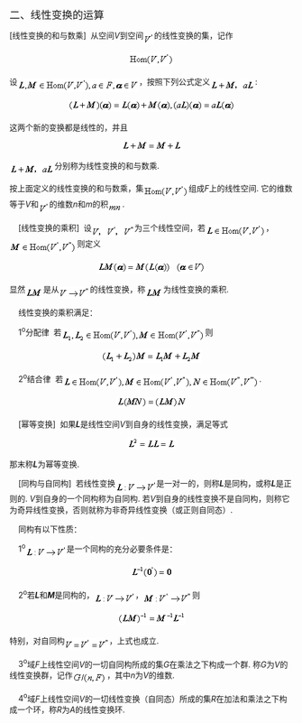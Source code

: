 <div class=Section1>
<p class=MsoNormal><span lang=ZH-CN style='font-size:14.0pt;font-family:宋体_GB2312'>二、线性变换的运算</span></p>
<p class=MsoNormal><span lang=EN-US>[</span><span lang=ZH-CN style='font-family:
宋体_GB2312'>线性变换的和与数乘</span><span lang=EN-US>]&nbsp; </span><span lang=ZH-CN
style='font-family:宋体_GB2312'>从空间</span><i><span lang=EN-US>V</span></i><span
lang=ZH-CN style='font-family:宋体_GB2312'>到空间</span><sub><span lang=EN-US><img
width=19 height=21 src="res/17e9d95da129bdd93c34fb6cc6aaaa52_5637_files/image002.gif"
u1:shapes="_x0000_i1025" align=absmiddle></span></sub><span lang=ZH-CN
style='font-family:宋体_GB2312'>的线性变换的集，记作</span><span lang=ZH-CN> </span></p>
<pre style='text-align:center'><sub><span lang=EN-US><img width=80 height=24
src="res/17e9d95da129bdd93c34fb6cc6aaaa52_5637_files/image004.gif" u1:shapes="_x0000_i1026"></span></sub></pre>
<p class=MsoNormal><span lang=ZH-CN style='font-family:宋体_GB2312'>设</span><sub><span
lang=EN-US><img width=216 height=24
src="res/17e9d95da129bdd93c34fb6cc6aaaa52_5637_files/image006.gif" u1:shapes="_x0000_i1027"
align=absmiddle></span></sub><span lang=ZH-CN style='font-family:宋体_GB2312'>，按照下列公式定义</span><sub><span
lang=EN-US><img width=80 height=19
src="res/17e9d95da129bdd93c34fb6cc6aaaa52_5637_files/image008.gif" u1:shapes="_x0000_i1028"
align=absmiddle></span></sub><span lang=EN-US>: </span></p>
<pre style='text-align:center'><sub><span lang=EN-US><img width=297 height=21
src="res/17e9d95da129bdd93c34fb6cc6aaaa52_5637_files/image010.gif" u1:shapes="_x0000_i1029"></span></sub></pre>
<p class=MsoNormal><span lang=ZH-CN style='font-family:宋体_GB2312'>这两个新的变换都是线性的，并且</span></p>
<pre style='text-align:center'><sub><span lang=EN-US><img width=107 height=17
src="res/17e9d95da129bdd93c34fb6cc6aaaa52_5637_files/image012.gif" u1:shapes="_x0000_i1030"></span></sub></pre>
<p class=MsoNormal><sub><span lang=EN-US><img width=80 height=19
src="res/17e9d95da129bdd93c34fb6cc6aaaa52_5637_files/image013.gif" u1:shapes="_x0000_i1031"
align=absmiddle></span></sub><span lang=ZH-CN style='font-family:宋体_GB2312'>分别称为线性变换的和与数乘</span><span
lang=EN-US>. </span></p>
<p class=MsoNormal><span lang=ZH-CN style='font-family:宋体_GB2312'>按上面定义的线性变换的和与数乘，集</span><sub><span
lang=EN-US><img width=80 height=24
src="res/17e9d95da129bdd93c34fb6cc6aaaa52_5637_files/image015.gif" u1:shapes="_x0000_i1032"
align=absmiddle></span></sub><span lang=ZH-CN style='font-family:宋体_GB2312'>组成</span><i><span
lang=EN-US>F</span></i><span lang=ZH-CN style='font-family:宋体_GB2312'>上的线性空间</span><span
lang=EN-US>. </span><span lang=ZH-CN style='font-family:宋体_GB2312'>它的维数等于</span><i><span
lang=EN-US>V</span></i><span lang=ZH-CN style='font-family:宋体_GB2312'>和</span><sub><span
lang=EN-US><img width=19 height=21
src="res/17e9d95da129bdd93c34fb6cc6aaaa52_5637_files/image017.gif" u1:shapes="_x0000_i1033"
align=absmiddle></span></sub><span lang=ZH-CN style='font-family:宋体_GB2312'>的维数</span><i><span
lang=EN-US>n</span></i><span lang=ZH-CN style='font-family:宋体_GB2312'>和</span><i><span
lang=EN-US>m</span></i><span lang=ZH-CN style='font-family:宋体_GB2312'>的积</span><sub><span
lang=EN-US><img width=25 height=15
src="res/17e9d95da129bdd93c34fb6cc6aaaa52_5637_files/image019.gif" u1:shapes="_x0000_i1034"
align=absmiddle></span></sub><span lang=EN-US>. </span></p>
<p class=MsoNormal><span lang=EN-US>&nbsp;&nbsp;&nbsp; [</span><span
lang=ZH-CN style='font-family:宋体_GB2312'>线性变换的乘积</span><span lang=EN-US>]&nbsp;
</span><span lang=ZH-CN style='font-family:宋体_GB2312'>设</span><sub><span
lang=EN-US><img width=76 height=21
src="res/17e9d95da129bdd93c34fb6cc6aaaa52_5637_files/image021.gif" u1:shapes="_x0000_i1035"
align=absmiddle></span></sub><span lang=ZH-CN style='font-family:宋体_GB2312'>为三个线性空间，若</span><sub><span
lang=EN-US><img width=107 height=24
src="res/17e9d95da129bdd93c34fb6cc6aaaa52_5637_files/image023.gif" u1:shapes="_x0000_i1036"
align=absmiddle></span></sub><span lang=ZH-CN style='font-family:宋体_GB2312'>，</span><sub><span
lang=EN-US><img width=120 height=24
src="res/17e9d95da129bdd93c34fb6cc6aaaa52_5637_files/image025.gif" u1:shapes="_x0000_i1037"
align=absmiddle></span></sub><span lang=ZH-CN style='font-family:宋体_GB2312'>则定义</span></p>
<pre style='text-align:center'><sub><span lang=EN-US><img width=131 height=21
src="res/17e9d95da129bdd93c34fb6cc6aaaa52_5637_files/image027.gif" u1:shapes="_x0000_i1038">&nbsp;<img
width=53 height=21 src="res/17e9d95da129bdd93c34fb6cc6aaaa52_5637_files/image029.gif"
u1:shapes="_x0000_i1039"></span></sub></pre>
<p class=MsoNormal><span lang=ZH-CN style='font-family:宋体_GB2312'>显然</span><sub><span
lang=EN-US><img width=32 height=17
src="res/17e9d95da129bdd93c34fb6cc6aaaa52_5637_files/image031.gif" u1:shapes="_x0000_i1040"
align=absmiddle></span></sub><span lang=ZH-CN style='font-family:宋体_GB2312'>是从</span><sub><span
lang=EN-US><img width=55 height=21
src="res/17e9d95da129bdd93c34fb6cc6aaaa52_5637_files/image033.gif" u1:shapes="_x0000_i1041"
align=absmiddle></span></sub><span lang=ZH-CN style='font-family:宋体_GB2312'>的线性变换，称</span><sub><span
lang=EN-US><img width=32 height=17
src="res/17e9d95da129bdd93c34fb6cc6aaaa52_5637_files/image035.gif" u1:shapes="_x0000_i1042"
align=absmiddle></span></sub><span lang=ZH-CN style='font-family:宋体_GB2312'>为线性变换的乘积</span><span
lang=EN-US>. </span></p>
<p class=MsoNormal><span lang=EN-US>&nbsp;&nbsp;&nbsp; </span><span lang=ZH-CN
style='font-family:宋体_GB2312'>线性变换的乘积满足：</span></p>
<p class=MsoNormal><span lang=EN-US>&nbsp;&nbsp;&nbsp; 1<sup>o</sup></span><span
lang=ZH-CN style='font-family:宋体_GB2312'>分配律</span><span lang=EN-US>&nbsp; </span><span
lang=ZH-CN style='font-family:宋体_GB2312'>若</span><sub><span lang=EN-US><img
width=255 height=24 src="res/17e9d95da129bdd93c34fb6cc6aaaa52_5637_files/image037.gif"
u1:shapes="_x0000_i1065" align=absmiddle></span></sub><span lang=ZH-CN
style='font-family:宋体_GB2312'>则</span></p>
<pre style='text-align:center'><sub><span lang=EN-US><img width=179 height=23
src="res/17e9d95da129bdd93c34fb6cc6aaaa52_5637_files/image039.gif" u1:shapes="_x0000_i1066"></span></sub></pre>
<p class=MsoNormal><span lang=EN-US>&nbsp;&nbsp;&nbsp; 2<sup>o</sup></span><span
lang=ZH-CN style='font-family:宋体_GB2312'>结合律</span><span lang=EN-US>&nbsp; </span><span
lang=ZH-CN style='font-family:宋体_GB2312'>若</span><sub><span lang=EN-US><img
width=348 height=24 src="res/17e9d95da129bdd93c34fb6cc6aaaa52_5637_files/image041.gif"
u1:shapes="_x0000_i1067" align=absmiddle></span></sub><span lang=EN-US>. </span></p>
<pre style='text-align:center'><sub><span lang=EN-US><img width=125 height=21
src="res/17e9d95da129bdd93c34fb6cc6aaaa52_5637_files/image043.gif" u1:shapes="_x0000_i1068"></span></sub></pre>
<p class=MsoNormal><span lang=EN-US>&nbsp;&nbsp;&nbsp; [</span><span
lang=ZH-CN style='font-family:宋体_GB2312'>幂等变换</span><span lang=EN-US>]&nbsp; </span><span
lang=ZH-CN style='font-family:宋体_GB2312'>如果</span><b><i><span lang=EN-US>L</span></i></b><span
lang=ZH-CN style='font-family:宋体_GB2312'>是线性空间</span><i><span lang=EN-US>V</span></i><span
lang=ZH-CN style='font-family:宋体_GB2312'>到自身的线性变换，满足等式</span></p>
<pre style='text-align:center'><sub><span lang=EN-US><img width=87 height=20
src="res/17e9d95da129bdd93c34fb6cc6aaaa52_5637_files/image045.gif" u1:shapes="_x0000_i1069"></span></sub></pre>
<p class=MsoNormal><span lang=ZH-CN style='font-family:宋体_GB2312'>那末称</span><b><i><span
lang=EN-US>L</span></i></b><span lang=ZH-CN style='font-family:宋体_GB2312'>为幂等变换</span><span
lang=EN-US>. </span></p>
<p class=MsoNormal><span lang=EN-US>&nbsp;&nbsp;&nbsp; [</span><span
lang=ZH-CN style='font-family:宋体_GB2312'>同构与自同构</span><span lang=EN-US>]&nbsp; </span><span
lang=ZH-CN style='font-family:宋体_GB2312'>若线性变换</span><sub><span lang=EN-US
style='font-size:10.5pt'><img width=73 height=21
src="res/17e9d95da129bdd93c34fb6cc6aaaa52_5637_files/image047.gif" u1:shapes="_x0000_i1070"
align=absmiddle></span></sub><span lang=ZH-CN style='font-family:宋体_GB2312'>是一对一的，则称</span><b><i><span
lang=EN-US>L</span></i></b><span lang=ZH-CN style='font-family:宋体_GB2312'>是同构，或称</span><b><i><span
lang=EN-US>L</span></i></b><span lang=ZH-CN style='font-family:宋体_GB2312'>是正则的</span><span
lang=EN-US>. <i>V</i></span><span lang=ZH-CN style='font-family:宋体_GB2312'>到自身的一个同构称为自同构</span><span
lang=EN-US>. </span><span lang=ZH-CN style='font-family:宋体_GB2312'>若</span><i><span
lang=EN-US>V</span></i><span lang=ZH-CN style='font-family:宋体_GB2312'>到自身的线性变换不是自同构，则称它为奇异线性变换，否则就称为非奇异线性变换（或正则自同态）</span><span
lang=EN-US>. </span></p>
<p class=MsoNormal><span lang=EN-US>&nbsp;&nbsp;&nbsp; </span><span lang=ZH-CN
style='font-family:宋体_GB2312'>同构有以下性质：</span></p>
<p class=MsoNormal><span lang=EN-US>&nbsp;&nbsp;&nbsp; 1<sup>o</sup></span><sub><span
lang=EN-US style='font-size:10.5pt'><img width=73 height=21
src="res/17e9d95da129bdd93c34fb6cc6aaaa52_5637_files/image049.gif" u1:shapes="_x0000_i1071"
align=absmiddle></span></sub><span lang=ZH-CN style='font-family:宋体_GB2312'>是一个同构的充分必要条件是：</span></p>
<pre style='text-align:center'><sub><span lang=EN-US style='font-size:10.5pt'><img
width=75 height=24 src="res/17e9d95da129bdd93c34fb6cc6aaaa52_5637_files/image051.gif"
u1:shapes="_x0000_i1072"></span></sub></pre>
<p class=MsoNormal><span lang=EN-US>&nbsp;&nbsp;&nbsp; 2<sup>o</sup></span><span
lang=ZH-CN style='font-family:宋体_GB2312'>若</span><b><i><span lang=EN-US>L</span></i></b><span
lang=ZH-CN style='font-family:宋体_GB2312'>和</span><b><i><span lang=EN-US>M</span></i></b><span
lang=ZH-CN style='font-family:宋体_GB2312'>是同构的，</span><sub><span lang=EN-US
style='font-size:10.5pt'><img width=73 height=21
src="res/17e9d95da129bdd93c34fb6cc6aaaa52_5637_files/image052.gif" u1:shapes="_x0000_i1073"
align=absmiddle></span></sub><span lang=ZH-CN style='font-family:宋体_GB2312'>，</span><sub><span
lang=EN-US style='font-size:10.5pt'><img width=87 height=21
src="res/17e9d95da129bdd93c34fb6cc6aaaa52_5637_files/image054.gif" u1:shapes="_x0000_i1074"
align=absmiddle></span></sub><span lang=ZH-CN style='font-family:宋体_GB2312'>则</span><span
lang=ZH-CN> </span></p>
<pre style='text-align:center'><sub><span lang=EN-US style='font-size:10.5pt'><img
width=120 height=24 src="res/17e9d95da129bdd93c34fb6cc6aaaa52_5637_files/image056.gif"
u1:shapes="_x0000_i1075"></span></sub></pre>
<p class=MsoNormal><span lang=ZH-CN style='font-family:宋体_GB2312'>特别，对自同构</span><sub><span
lang=EN-US style='font-size:10.5pt'><img width=79 height=21
src="res/17e9d95da129bdd93c34fb6cc6aaaa52_5637_files/image058.gif" u1:shapes="_x0000_i1076"
align=absmiddle></span></sub><span lang=ZH-CN style='font-family:宋体_GB2312'>，上式也成立</span><span
lang=EN-US>. </span></p>
<p class=MsoNormal><span lang=EN-US>&nbsp;&nbsp;&nbsp; 3<sup>o</sup></span><span
lang=ZH-CN style='font-family:宋体_GB2312'>域</span><i><span lang=EN-US>F</span></i><span
lang=ZH-CN style='font-family:宋体_GB2312'>上线性空间</span><i><span lang=EN-US>V</span></i><span
lang=ZH-CN style='font-family:宋体_GB2312'>的一切自同构所成的集</span><i><span lang=EN-US>G</span></i><span
lang=ZH-CN style='font-family:宋体_GB2312'>在乘法之下构成一个群</span><span lang=EN-US>. </span><span
lang=ZH-CN style='font-family:宋体_GB2312'>称</span><i><span lang=EN-US>G</span></i><span
lang=ZH-CN style='font-family:宋体_GB2312'>为</span><i><span lang=EN-US>V</span></i><span
lang=ZH-CN style='font-family:宋体_GB2312'>的线性变换群，记作</span><sub><span lang=EN-US
style='font-size:10.5pt'><img width=61 height=21
src="res/17e9d95da129bdd93c34fb6cc6aaaa52_5637_files/image060.gif" u1:shapes="_x0000_i1077"
align=absmiddle></span></sub><span lang=ZH-CN style='font-family:宋体_GB2312'>，其中</span><i><span
lang=EN-US>n</span></i><span lang=ZH-CN style='font-family:宋体_GB2312'>为</span><i><span
lang=EN-US>V</span></i><span lang=ZH-CN style='font-family:宋体_GB2312'>的维数</span><span
lang=EN-US>. </span></p>
<p class=MsoNormal><span lang=EN-US>&nbsp;&nbsp;&nbsp; 4<sup>o</sup></span><span
lang=ZH-CN style='font-family:宋体_GB2312'>域</span><i><span lang=EN-US>F</span></i><span
lang=ZH-CN style='font-family:宋体_GB2312'>上线性空间</span><i><span lang=EN-US>V</span></i><span
lang=ZH-CN style='font-family:宋体_GB2312'>的一切线性变换（自同态）所成的集</span><i><span
lang=EN-US>R</span></i><span lang=ZH-CN style='font-family:宋体_GB2312'>在加法和乘法之下构成一个环，称</span><i><span
lang=EN-US>R</span></i><span lang=ZH-CN style='font-family:宋体_GB2312'>为</span><i><span
lang=EN-US>A</span></i><span lang=ZH-CN style='font-family:宋体_GB2312'>的<span
style='text-transform:uppercase'>线性变换环</span></span><span lang=EN-US
style='text-transform:uppercase'>. </span></p>
</div>
